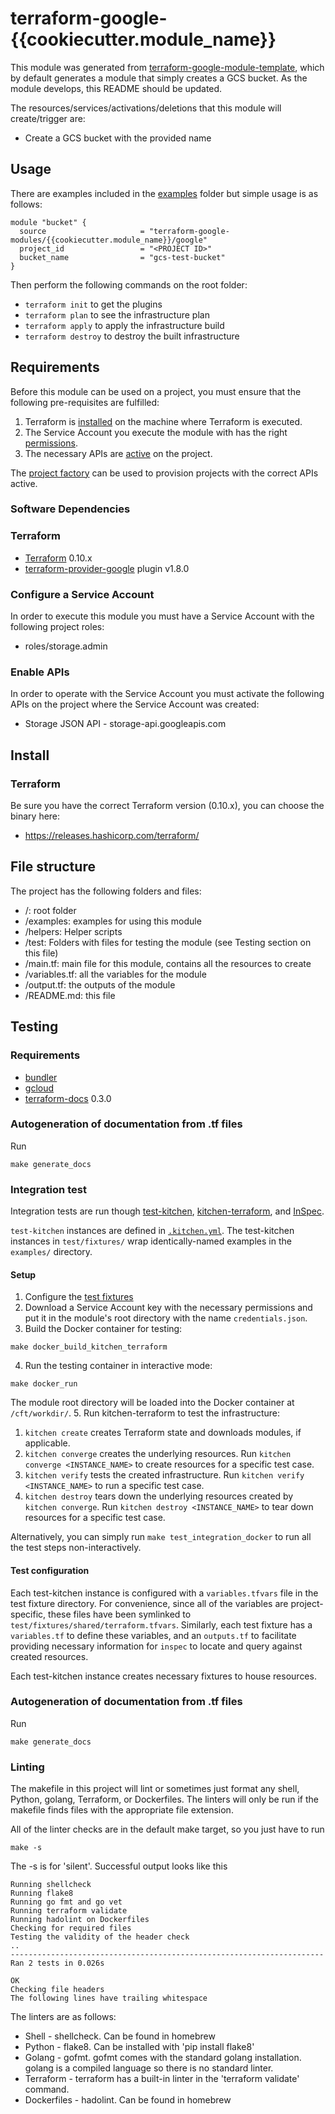 # terraform-google-{{cookiecutter.module_name}}

This module was generated from [terraform-google-module-template](https://github.com/terraform-google-modules/terraform-google-module-template/), which by default generates a module that simply creates a GCS bucket. As the module develops, this README should be updated.

The resources/services/activations/deletions that this module will create/trigger are:
- Create a GCS bucket with the provided name

## Usage
There are examples included in the [examples](./examples/) folder but simple usage is as follows:

```hcl
module "bucket" {
  source                     = "terraform-google-modules/{{cookiecutter.module_name}}/google"
  project_id                 = "<PROJECT ID>"
  bucket_name                = "gcs-test-bucket"
}
```

Then perform the following commands on the root folder:

- `terraform init` to get the plugins
- `terraform plan` to see the infrastructure plan
- `terraform apply` to apply the infrastructure build
- `terraform destroy` to destroy the built infrastructure


[^]: (autogen_docs_start)

[^]: (autogen_docs_end)

## Requirements

Before this module can be used on a project, you must ensure that the following pre-requisites are fulfilled:

1. Terraform is [installed](#software-dependencies) on the machine where Terraform is executed.
2. The Service Account you execute the module with has the right [permissions](#iam-roles).
3. The necessary APIs are [active](#enable-apis) on the project.

The [project factory](https://github.com/terraform-google-modules/terraform-google-project-factory) can be used to provision projects with the correct APIs active.

### Software Dependencies
### Terraform
- [Terraform](https://www.terraform.io/downloads.html) 0.10.x
- [terraform-provider-google](https://github.com/terraform-providers/terraform-provider-google) plugin v1.8.0

### Configure a Service Account
In order to execute this module you must have a Service Account with the
following project roles:
- roles/storage.admin

### Enable APIs
In order to operate with the Service Account you must activate the following APIs on the project where the Service Account was created:

- Storage JSON API - storage-api.googleapis.com

## Install

### Terraform
Be sure you have the correct Terraform version (0.10.x), you can choose the binary here:
- https://releases.hashicorp.com/terraform/

## File structure
The project has the following folders and files:

- /: root folder
- /examples: examples for using this module
- /helpers: Helper scripts
- /test: Folders with files for testing the module (see Testing section on this file)
- /main.tf: main file for this module, contains all the resources to create
- /variables.tf: all the variables for the module
- /output.tf: the outputs of the module
- /README.md: this file

## Testing

### Requirements
- [bundler](https://github.com/bundler/bundler)
- [gcloud](https://cloud.google.com/sdk/install)
- [terraform-docs](https://github.com/segmentio/terraform-docs/releases) 0.3.0

### Autogeneration of documentation from .tf files
Run
```
make generate_docs
```

### Integration test

Integration tests are run though [test-kitchen](https://github.com/test-kitchen/test-kitchen), [kitchen-terraform](https://github.com/newcontext-oss/kitchen-terraform), and [InSpec](https://github.com/inspec/inspec).

`test-kitchen` instances are defined in [`.kitchen.yml`](./.kitchen.yml). The test-kitchen instances in `test/fixtures/` wrap identically-named examples in the `examples/` directory.

#### Setup

1. Configure the [test fixtures](#test-configuration)
2. Download a Service Account key with the necessary permissions and put it in the module's root directory with the name `credentials.json`.
3. Build the Docker container for testing:

  ```
  make docker_build_kitchen_terraform
  ```
4. Run the testing container in interactive mode:

  ```
  make docker_run
  ```

  The module root directory will be loaded into the Docker container at `/cft/workdir/`.
5. Run kitchen-terraform to test the infrastructure:

  1. `kitchen create` creates Terraform state and downloads modules, if applicable.
  2. `kitchen converge` creates the underlying resources. Run `kitchen converge <INSTANCE_NAME>` to create resources for a specific test case.
  3. `kitchen verify` tests the created infrastructure. Run `kitchen verify <INSTANCE_NAME>` to run a specific test case.
  4. `kitchen destroy` tears down the underlying resources created by `kitchen converge`. Run `kitchen destroy <INSTANCE_NAME>` to tear down resources for a specific test case.

Alternatively, you can simply run `make test_integration_docker` to run all the test steps non-interactively.

#### Test configuration

Each test-kitchen instance is configured with a `variables.tfvars` file in the test fixture directory. For convenience, since all of the variables are project-specific, these files have been symlinked to `test/fixtures/shared/terraform.tfvars`.
Similarly, each test fixture has a `variables.tf` to define these variables, and an `outputs.tf` to facilitate providing necessary information for `inspec` to locate and query against created resources.

Each test-kitchen instance creates necessary fixtures to house resources.

### Autogeneration of documentation from .tf files
Run
```
make generate_docs
```

### Linting
The makefile in this project will lint or sometimes just format any shell,
Python, golang, Terraform, or Dockerfiles. The linters will only be run if
the makefile finds files with the appropriate file extension.

All of the linter checks are in the default make target, so you just have to
run

```
make -s
```

The -s is for 'silent'. Successful output looks like this

```
Running shellcheck
Running flake8
Running go fmt and go vet
Running terraform validate
Running hadolint on Dockerfiles
Checking for required files
Testing the validity of the header check
..
----------------------------------------------------------------------
Ran 2 tests in 0.026s

OK
Checking file headers
The following lines have trailing whitespace
```

The linters
are as follows:
* Shell - shellcheck. Can be found in homebrew
* Python - flake8. Can be installed with 'pip install flake8'
* Golang - gofmt. gofmt comes with the standard golang installation. golang
is a compiled language so there is no standard linter.
* Terraform - terraform has a built-in linter in the 'terraform validate'
command.
* Dockerfiles - hadolint. Can be found in homebrew
